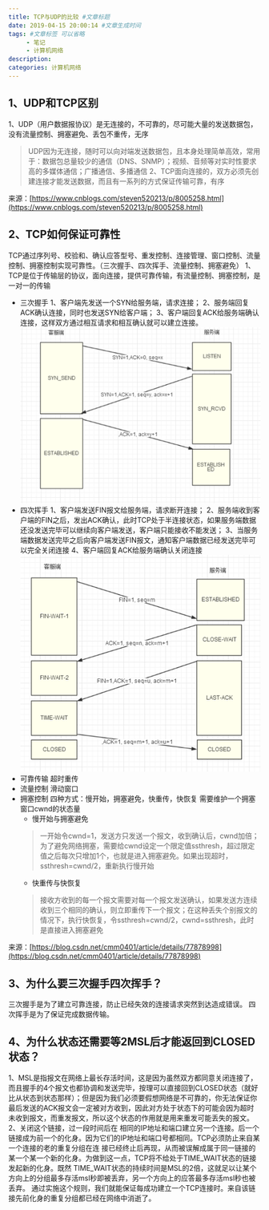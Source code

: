 ```yaml
---
title: TCP与UDP的比较 #文章标题
date: 2019-04-15 20:00:14 #文章生成时间
tags: #文章标签 可以省略
     - 笔记
     - 计算机网络
description: 
categories: 计算机网络
---
```

## 1、UDP和TCP区别

1、UDP（用户数据报协议）是无连接的，不可靠的，尽可能大量的发送数据包，没有流量控制、拥塞避免、丢包不重传，无序
> UDP因为无连接，随时可以向对端发送数据包，且本身处理简单高效，常用于：数据包总量较少的通信（DNS、SNMP）；视频、音频等对实时性要求高的多媒体通信；广播通信、多播通信
2、TCP面向连接的，双方必须先创建连接才能发送数据，而且有一系列的方式保证传输可靠，有序

来源：[https://www.cnblogs.com/steven520213/p/8005258.html](https://www.cnblogs.com/steven520213/p/8005258.html)
## 2、TCP如何保证可靠性

TCP通过序列号、校验和、确认应答型号、重发控制、连接管理、窗口控制、流量控制、拥塞控制实现可靠性。（三次握手、四次挥手、流量控制、拥塞避免）
1、TCP是位于传输层的协议，面向连接，提供可靠传输，有流量控制、拥塞控制，是一对一的传输
* 三次握手
1、客户端先发送一个SYN给服务端，请求连接；
2、服务端回复ACK确认连接，同时也发送SYN给客户端；
3、客户端回复ACK给服务端确认连接，这样双方通过相互请求和相互确认就可以建立连接。
![三次握手](TCP与UDP/三次握手.png)
* 四次挥手
1、客户端发送FIN报文给服务端，请求断开连接；
2、服务端收到客户端的FIN之后，发出ACK确认，此时TCP处于半连接状态，如果服务端数据还没发送完毕可以继续向客户端发送，客户端只能接收不能发送；
3、当服务端数据发送完毕之后向客户端发送FIN报文，通知客户端数据已经发送完毕可以完全关闭连接
4、客户端回复ACK给服务端确认关闭连接
![四次挥手](TCP与UDP/四次挥手.png)
* 可靠传输
超时重传
* 流量控制 
滑动窗口
* 拥塞控制
四种方式：慢开始，拥塞避免，快重传，快恢复
需要维护一个拥塞窗口cwnd的状态量
   * 慢开始与拥塞避免
   > 一开始令cwnd=1，发送方只发送一个报文，收到确认后，cwnd加倍；为了避免网络拥塞，需要给cwnd设定一个限定值ssthresh，超过限定值之后每次只增加1个，也就是进入拥塞避免。如果出现超时，ssthresh=cwnd/2，重新执行慢开始
   * 快重传与快恢复
   > 接收方收到的每一个报文需要对每一个报文发送确认，如果发送方连续收到三个相同的确认，则立即重传下一个报文；在这种丢失个别报文的情况下，执行快恢复，令ssthresh=cwnd/2，cwnd=ssthresh，此时是直接进入拥塞避免

来源：[https://blog.csdn.net/cmm0401/article/details/77878998](https://blog.csdn.net/cmm0401/article/details/77878998)
## 3、为什么要三次握手四次挥手？

三次握手是为了建立可靠连接，防止已经失效的连接请求突然到达造成错误。
四次挥手是为了保证完成数据传输。
## 4、为什么状态还需要等2MSL后才能返回到CLOSED状态？

1、MSL是指报文在网络上最长存活时间，这是因为虽然双方都同意关闭连接了，而且握手的4个报文也都协调和发送完毕，按理可以直接回到CLOSED状态（就好比从状态到状态那样）；但是因为我们必须要假想网络是不可靠的，你无法保证你最后发送的ACK报文会一定被对方收到，因此对方处于状态下的可能会因为超时未收到报文，而重发报文，所以这个状态的作用就是用来重发可能丢失的报文。
2、关闭这个链接，过一段时间后在 相同的IP地址和端口建立另一个连接。后一个链接成为前一个的化身。因为它们的IP地址和端口号都相同。TCP必须防止来自某一个连接的老的重复分组在连 接已经终止后再现，从而被误解成属于同一链接的某一个某一个新的化身。为做到这一点，TCP将不给处于TIME\_WAIT状态的链接发起新的化身。既然 TIME\_WAIT状态的持续时间是MSL的2倍，这就足以让某个方向上的分组最多存活msl秒即被丢弃，另一个方向上的应答最多存活msl秒也被丢弃。 通过实施这个规则，我们就能保证每成功建立一个TCP连接时。来自该链接先前化身的重复分组都已经在网络中消逝了。